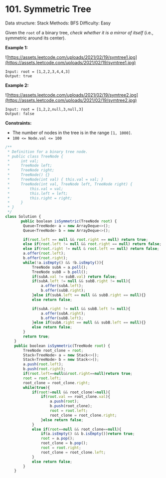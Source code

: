 # 101. Symmetric Tree

Data structure: Stack
Methods: BFS
Difficulty: Easy

Given the `root` of a binary tree, *check whether it is a mirror of itself* (i.e., symmetric around its center).

**Example 1:**

![https://assets.leetcode.com/uploads/2021/02/19/symtree1.jpg](https://assets.leetcode.com/uploads/2021/02/19/symtree1.jpg)

```
Input: root = [1,2,2,3,4,4,3]
Output: true

```

**Example 2:**

![https://assets.leetcode.com/uploads/2021/02/19/symtree2.jpg](https://assets.leetcode.com/uploads/2021/02/19/symtree2.jpg)

```
Input: root = [1,2,2,null,3,null,3]
Output: false

```

**Constraints:**

- The number of nodes in the tree is in the range `[1, 1000]`.
- `100 <= Node.val <= 100`

```jsx
/**
 * Definition for a binary tree node.
 * public class TreeNode {
 *     int val;
 *     TreeNode left;
 *     TreeNode right;
 *     TreeNode() {}
 *     TreeNode(int val) { this.val = val; }
 *     TreeNode(int val, TreeNode left, TreeNode right) {
 *         this.val = val;
 *         this.left = left;
 *         this.right = right;
 *     }
 * }
 */
class Solution {
	   public boolean isSymmetric(TreeNode root) {
        Queue<TreeNode> a = new ArrayDeque<>();
        Queue<TreeNode> b = new ArrayDeque<>();

        if(root.left == null && root.right == null) return true;
        else if(root.left != null && root.right == null) return false;
        else if(root.right != null & root.left == null) return false;
        a.offer(root.left);
        b.offer(root.right);
        while(!a.isEmpty() && !b.isEmpty()){
            TreeNode subA = a.poll();
            TreeNode subB = b.poll();
            if(subA.val != subB.val) return false;
            if(subA.left != null && subB.right != null){
                a.offer(subA.left);
                b.offer(subB.right);
            }else if(subA.left == null && subB.right == null){}
            else return false;

            if(subA.right != null && subB.left != null){
                a.offer(subA.right);
                b.offer(subB.left);
            }else if(subA.right == null && subB.left == null){}
            else return false;
        } 
        return true;
    }
    public boolean isSymmetric(TreeNode root) {
        TreeNode root_clone = root;
        Stack<TreeNode> a = new Stack<>();
        Stack<TreeNode> b = new Stack<>();
        a.push(root.left);
        b.push(root.right);
        if(root.left==null&&root.right==null)return true;
        root = root.left;
        root_clone = root_clone.right;
        while(true){
            if(root!=null && root_clone!=null){
                if(root.val == root_clone.val){
                    a.push(root);
                    b.push(root_clone);
                    root = root.left;
                    root_clone = root_clone.right;
                }else return false; 
            }
            else if(root==null && root_clone==null){
                if(a.isEmpty() && b.isEmpty())return true;
                root = a.pop();
                root_clone = b.pop();
                root = root.right;
                root_clone = root_clone.left;
            }
            else return false;
        } 
    }
```